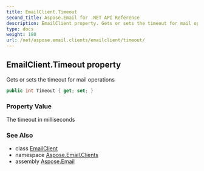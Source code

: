 ```yaml
---
title: EmailClient.Timeout
second_title: Aspose.Email for .NET API Reference
description: EmailClient property. Gets or sets the timeout for mail operations
type: docs
weight: 180
url: /net/aspose.email.clients/emailclient/timeout/
---
```

## EmailClient.Timeout property

Gets or sets the timeout for mail operations

```csharp
public int Timeout { get; set; }
```

### Property Value

The timeout in milliseconds

### See Also

* class [EmailClient](../)
* namespace [Aspose.Email.Clients](../../emailclient/)
* assembly [Aspose.Email](../../../)


